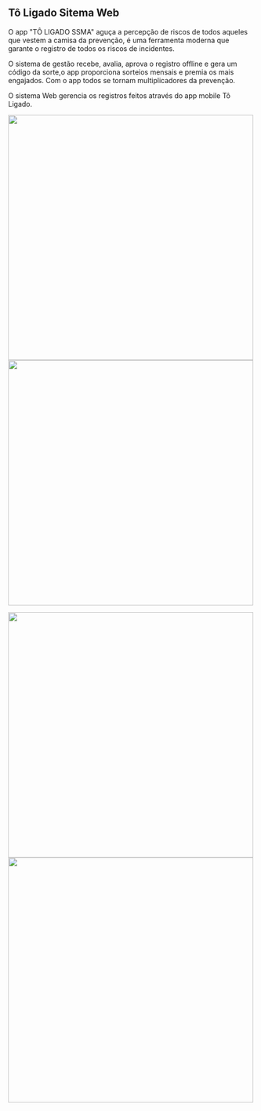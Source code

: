 ## Tô Ligado Sitema Web

O app "TÔ LIGADO SSMA" aguça a percepção de riscos de todos aqueles que vestem a camisa da prevenção, é uma ferramenta moderna que garante o registro de todos os riscos de incidentes. 

O sistema de gestão recebe, avalia, aprova o registro offline e gera um código da sorte,o app proporciona sorteios mensais e premia os mais engajados. Com o app todos se tornam multiplicadores da prevenção.

O sistema Web gerencia os registros feitos através do app mobile Tô Ligado.

<p>
  <img src="https://user-images.githubusercontent.com/40610119/184507671-031dbc4c-a244-4c6d-a575-4c360cd4984f.png" width="500" />
  <img src="https://user-images.githubusercontent.com/40610119/184507674-a822a374-2db3-4291-a444-4a07f4387242.png" width="500" /> 
</p>

<p>
  <img src="https://user-images.githubusercontent.com/40610119/184507883-6651aed2-c733-4137-b66b-0f745120a447.png" width="500" />
  <img src="https://user-images.githubusercontent.com/40610119/184507893-4cbc276d-2425-499e-bde6-e6ebed73023a.png" width="500" /> 
</p>

